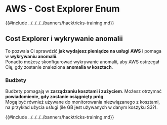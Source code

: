 # AWS - Cost Explorer Enum

{{#include ../../../../banners/hacktricks-training.md}}

## Cost Explorer i wykrywanie anomalii

To pozwala Ci sprawdzić **jak wydajesz pieniądze na usługi AWS** i pomaga w **wykrywaniu anomalii**.\
Ponadto możesz skonfigurować wykrywanie anomalii, aby AWS ostrzegał Cię, gdy zostanie znaleziona **anomalia w kosztach**.

### Budżety

Budżety pomagają w **zarządzaniu kosztami i zużyciem**. Możesz otrzymać **powiadomienie, gdy zostanie osiągnięty próg**.\
Mogą być również używane do monitorowania niezwiązanego z kosztami, na przykład użycia usługi (ile GB jest używanych w danym koszyku S3?).

{{#include ../../../../banners/hacktricks-training.md}}
